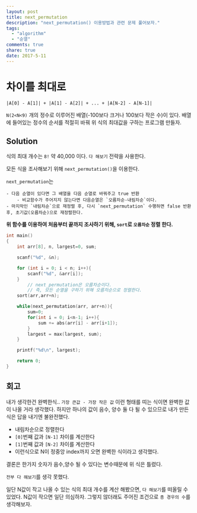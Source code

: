 ```yaml
---
layout: post
title: next_permutation
description: "next_permutation() 이용방법과 관련 문제 풀어보자."
tags:
  - "algorithm"
  - "순열"
comments: true
share: true
date: 2017-5-11
---
```



# 차이를 최대로

```
|A[0] - A[1]| + |A[1] - A[2]| + ... + |A[N-2] - A[N-1]|
```

`N(2<N<9)` 개의 정수로 이루어진 배열(-100보다 크거나 100보다 작은 수)이 있다.
배열에 들어있는 정수의 순서를 적절히 바꿔 위 식의 최대값을 구하는 프로그램 만들자.

## Solution

식의 최대 개수는 `8!` 약 40,000 이다. `다 해보기` 전략을 사용한다.

모든 식을 조사해보기 위해 `next_permutation()`을 이용한다.

`next_permutation`는

	- 다음 순열이 있다면 그 배열을 다음 순열로 바꿔주고 true 반환
		- 비교함수가 주어지지 않는다면 다음순열은 `오름차순-내림차순`이다.
	- 마지막인 `내림차순`으로 재정렬 후, 다시 `next_permutation` 수행하면 false 반환 후, 초기값(오름차순)으로 재정렬한다.

**위 함수를 이용하여 처음부터 끝까지 조사하기 위해, `sort`로 `오름차순` 정렬 한다.**

```C
int main()
{
    int arr[8], n, largest=0, sum;

    scanf("%d", &n);

    for (int i = 0; i < n; i++){
        scanf("%d", &arr[i]);
    }
		// next_permutation은 오름차순이다.
		// 즉, 모든 순열을 구하기 위해 오름차순으로 정렬한다.
    sort(arr,arr+n);

    while(next_permutation(arr, arr+n)){
        sum=0;
        for(int i = 0; i<n-1; i++){
            sum += abs(arr[i] - arr[i+1]);
        }
        largest = max(largest, sum);
    }

    printf("%d\n", largest);

    return 0;
}
```

## 회고

내가 생각한건 완벽한식..
`가장 큰값 - 가장 작은 값` 이런 형태를 띠는 식이면 완벽한 값이 나올 거라 생각했다. 하지만 하나의 값이 음수, 양수 둘 다 될 수 있으므로 내가 만든 식은 답을 내기엔 불완전했다.

- 내림차순으로 정렬한다
- `[0]`번째 값과 `[N-1]` 차이를 계산한다
- `[1]`번째 값과 `[N-2]` 차이를 계산한다
- 이런식으로 N이 정중앙 index까지 오면 완벽한 식이라고 생각했다.

결론은 한가지 숫자가 음수,양수 될 수 있다는 변수때문에 위 식은 틀렸다.

`전부 다 해보기`를 생각 못했다.

일단 N값이 작고 나올 수 있는 식의 최대 개수를 계산 해봤으면, `다 해보기`를 떠올릴 수 있었다. N값이 작으면 일단 의심하자. 그렇지 않더래도 주어진 조건으로 `총 경우의 수`를 생각해보자.
